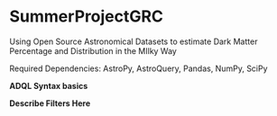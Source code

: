 # SummerProjectGRC
Using Open Source Astronomical Datasets to estimate Dark Matter Percentage and Distribution in the MIlky Way

Required Dependencies:
AstroPy,
AstroQuery,
Pandas,
NumPy,
SciPy

**ADQL Syntax basics**

**Describe Filters Here**


